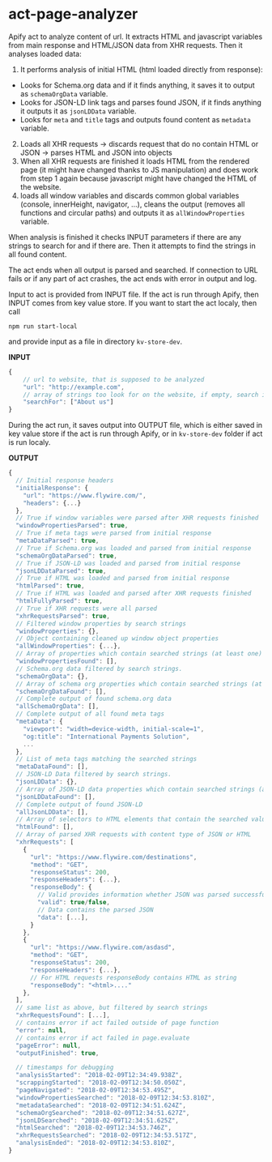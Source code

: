 # act-page-analyzer

Apify act to analyze content of url. It extracts HTML and javascript variables from main response and HTML/JSON data from XHR requests.
Then it analyses loaded data:
1) It performs analysis of initial HTML (html loaded directly from response):
- Looks for Schema.org data and if it finds anything, it saves it to output as ``schemaOrgData`` variable.
- Looks for JSON-LD link tags and parses found JSON, if it finds anything it outputs it as ``jsonLDData`` variable.
- Looks for ``meta`` and ``title`` tags and outputs found content as ``metadata`` variable.
2) Loads all XHR requests -> discards request that do no contain HTML or JSON -> parses HTML and JSON into objects
3) When all XHR requests are finished it loads HTML from the rendered page (it might have changed thanks to JS manipulation) and does work from step 1 again because javascript might have changed the HTML of the website.
4) loads all window variables and discards common global variables (console, innerHeight, navigator, ...), cleans the output (removes all functions and circular paths) and outputs it as ``allWindowProperties`` variable.

When analysis is finished it checks INPUT parameters if there are any strings to search for and if there are. Then it attempts to find the strings in all found content.

The act ends when all output is parsed and searched. If connection to URL fails or if any part of act crashes, the act ends with error in output and log.

Input to act is provided from INPUT file. If the act is run through Apify, then INPUT comes from key value store. If you want to start the act localy, then call

```
npm run start-local
```
and provide input as a file in directory ``kv-store-dev``.

**INPUT**
```javascript
{
    // url to website, that is supposed to be analyzed
    "url": "http://example.com",
    // array of strings too look for on the website, if empty, search is skipped during analysis
    "searchFor": ["About us"]
}
```

During the act run, it saves output into OUTPUT file, which is either saved in key value store if the act is run through Apify, or in ``kv-store-dev`` folder if act is run localy.

**OUTPUT**
```javascript
{
  // Initial response headers
  "initialResponse": {
    "url": "https://www.flywire.com/",
    "headers": {...}
  },
  // True if window variables were parsed after XHR requests finished
  "windowPropertiesParsed": true,
  // True if meta tags were parsed from initial response
  "metaDataParsed": true,
  // True if Schema.org was loaded and parsed from initial response
  "schemaOrgDataParsed": true,
  // True if JSON-LD was loaded and parsed from initial response
  "jsonLDDataParsed": true,
  // True if HTML was loaded and parsed from initial response
  "htmlParsed": true,
  // True if HTML was loaded and parsed after XHR requests finished
  "htmlFullyParsed": true,
  // True if XHR requests were all parsed
  "xhrRequestsParsed": true,
  // Filtered window properties by search strings
  "windowProperties": {},
  // Object containing cleaned up window object properties
  "allWindowProperties": {...},
  // Array of properties which contain searched strings (at least one) with path to variable from root
  "windowPropertiesFound": [],
  // Schema.org data filtered by search strings.
  "schemaOrgData": {},
  // Array of schema org properties which contain searched strings (at least one) with path to variable from root
  "schemaOrgDataFound": [],
  // Complete output of found schema.org data
  "allSchemaOrgData": [],
  // Complete output of all found meta tags
  "metaData": {
    "viewport": "width=device-width, initial-scale=1",
    "og:title": "International Payments Solution",
    ...
  },
  // List of meta tags matching the searched strings
  "metaDataFound": [],
  // JSON-LD Data filtered by search strings.
  "jsonLDData": {},
  // Array of JSON-LD data properties which contain searched strings (at least one) with path to variable from root
  "jsonLDDataFound": [],
  // Complete output of found JSON-LD
  "allJsonLDData": [],
  // Array of selectors to HTML elements that contain the searched values
  "htmlFound": [],
  // Array of parsed XHR requests with content type of JSON or HTML
  "xhrRequests": [
    {
      "url": "https://www.flywire.com/destinations",
      "method": "GET",
      "responseStatus": 200,
      "responseHeaders": {...},
      "responseBody": {
        // Valid provides information whether JSON was parsed successfully
        "valid": true/false,
        // Data contains the parsed JSON
        "data": [...],
      }
    },
    {
      "url": "https://www.flywire.com/asdasd",
      "method": "GET",
      "responseStatus": 200,
      "responseHeaders": {...},
      // For HTML requests responseBody contains HTML as string
      "responseBody": "<html>...."
    },
  ],
  // same list as above, but filtered by search strings
  "xhrRequestsFound": [...],
  // contains error if act failed outside of page function
  "error": null,
  // contains error if act failed in page.evaluate
  "pageError": null,
  "outputFinished": true,

  // timestamps for debugging
  "analysisStarted": "2018-02-09T12:34:49.938Z",
  "scrappingStarted": "2018-02-09T12:34:50.050Z",
  "pageNavigated": "2018-02-09T12:34:53.495Z",
  "windowPropertiesSearched": "2018-02-09T12:34:53.810Z",
  "metadataSearched": "2018-02-09T12:34:51.624Z",
  "schemaOrgSearched": "2018-02-09T12:34:51.627Z",
  "jsonLDSearched": "2018-02-09T12:34:51.625Z",
  "htmlSearched": "2018-02-09T12:34:53.746Z",
  "xhrRequestsSearched": "2018-02-09T12:34:53.517Z",
  "analysisEnded": "2018-02-09T12:34:53.810Z",
}
```
